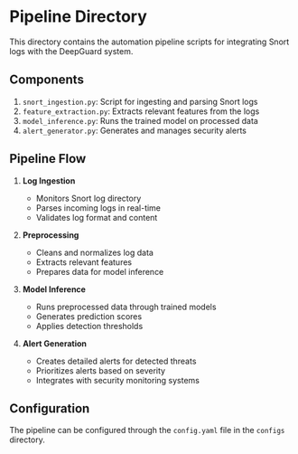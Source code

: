 # Pipeline Directory

This directory contains the automation pipeline scripts for integrating Snort logs with the DeepGuard system.

## Components

1. `snort_ingestion.py`: Script for ingesting and parsing Snort logs
2. `feature_extraction.py`: Extracts relevant features from the logs
3. `model_inference.py`: Runs the trained model on processed data
4. `alert_generator.py`: Generates and manages security alerts

## Pipeline Flow

1. **Log Ingestion**
   - Monitors Snort log directory
   - Parses incoming logs in real-time
   - Validates log format and content

2. **Preprocessing**
   - Cleans and normalizes log data
   - Extracts relevant features
   - Prepares data for model inference

3. **Model Inference**
   - Runs preprocessed data through trained models
   - Generates prediction scores
   - Applies detection thresholds

4. **Alert Generation**
   - Creates detailed alerts for detected threats
   - Prioritizes alerts based on severity
   - Integrates with security monitoring systems

## Configuration

The pipeline can be configured through the `config.yaml` file in the `configs` directory. 